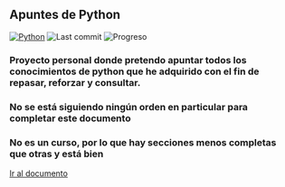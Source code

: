 ## Apuntes de Python
[![Python](https://img.shields.io/badge/Python-3.10+-green?style=for-the-badge&logo=python&logoColor=white&labelColor=101010)](https://python.org)  ![Last commit](https://img.shields.io/github/last-commit/RobertoASF/Python?logo=git&logoColor=green)
![Progreso](https://img.shields.io/badge/estado-en%20construcci%C3%B3n-red)

### Proyecto personal donde pretendo apuntar todos los conocimientos de python que he adquirido con el fin de repasar, reforzar y consultar.

### No se está siguiendo ningún orden en particular para completar este documento

### No es un curso, por lo que hay secciones menos completas que otras y está bien

[Ir al documento](https://github.com/RobertoASF/Python/blob/main/Python.md)
